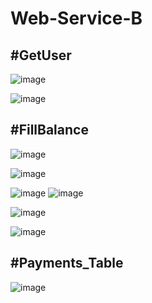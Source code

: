 # Web-Service-B


#GetUser
------------

![image](https://user-images.githubusercontent.com/92596077/201203229-2be17a0e-bf0f-4f5e-b2f2-ae70a793ade8.png)

![image](https://user-images.githubusercontent.com/92596077/201203375-c32169fc-08d3-4cd2-b381-a4a66ee955af.png)



#FillBalance
---------------
![image](https://user-images.githubusercontent.com/92596077/201203540-1f381ba2-8ada-49d0-b72c-64b40cbb21cc.png)

![image](https://user-images.githubusercontent.com/92596077/201203612-0c32732a-fef5-4d15-8822-e3f7e1a7a085.png)


![image](https://user-images.githubusercontent.com/92596077/201203758-37d8d1a4-2da5-42af-b96d-d58d79c38146.png)
![image](https://user-images.githubusercontent.com/92596077/201203989-920275e3-210e-4f97-8c10-00281f61a775.png)


![image](https://user-images.githubusercontent.com/92596077/201203838-3988f8ae-9b59-4203-b3a6-9a2dacb0afa2.png)

![image](https://user-images.githubusercontent.com/92596077/201203890-84278929-b991-49e7-b481-6c17a9ef6504.png)


#Payments_Table
-----------------
![image](https://user-images.githubusercontent.com/92596077/201204311-a72062a3-918c-4f53-ba75-d4944d59699e.png)
